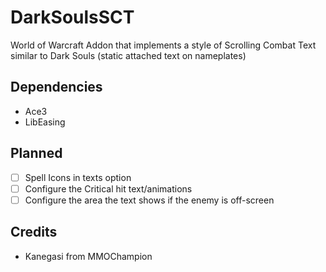 # DarkSoulsSCT
World of Warcraft Addon that implements a style of Scrolling Combat Text similar to Dark Souls (static attached text on nameplates)

## Dependencies
- Ace3
- LibEasing

## Planned
- [ ] Spell Icons in texts option
- [ ] Configure the Critical hit text/animations
- [ ] Configure the area the text shows if the enemy is off-screen

## Credits
- Kanegasi from MMOChampion

